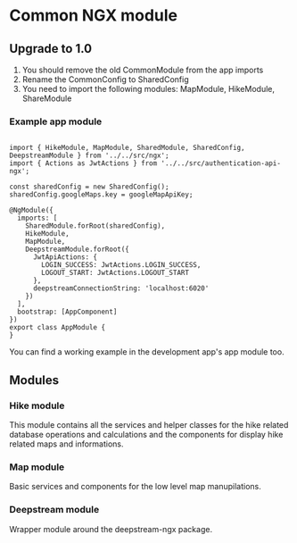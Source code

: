 # Common NGX module

## Upgrade to 1.0

1. You should remove the old CommonModule from the app imports
2. Rename the CommonConfig to SharedConfig
3. You need to import the following modules: MapModule, HikeModule, ShareModule

### Example app module

```

import { HikeModule, MapModule, SharedModule, SharedConfig, DeepstreamModule } from '../../src/ngx';
import { Actions as JwtActions } from '../../src/authentication-api-ngx';

const sharedConfig = new SharedConfig();
sharedConfig.googleMaps.key = googleMapApiKey;

@NgModule({
  imports: [
    SharedModule.forRoot(sharedConfig),
    HikeModule,
    MapModule,
    DeepstreamModule.forRoot({
      JwtApiActions: {
        LOGIN_SUCCESS: JwtActions.LOGIN_SUCCESS,
        LOGOUT_START: JwtActions.LOGOUT_START
      },
      deepstreamConnectionString: 'localhost:6020'
    })
  ],
  bootstrap: [AppComponent]
})
export class AppModule {
}
```

You can find a working example in the development app's app module too.

## Modules

### Hike module

This module contains all the services and helper classes for the hike related database operations and calculations and the components for display hike related maps and informations.

### Map module

Basic services and components for the low level map manupilations.

### Deepstream module

Wrapper module around the deepstream-ngx package.
